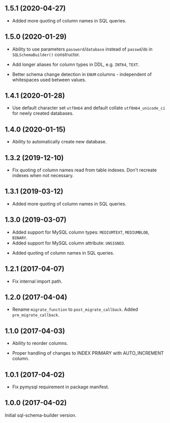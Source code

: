 
## 1.5.1 (2020-04-27)

* Added more quoting of column names in SQL queries.


## 1.5.0 (2020-01-29)

+ Ability to use parameters `password`/`database` instead of `passwd`/`db` in `SQLSchemaBuilder()` constructor.

+ Add longer aliases for column types in DDL, e.g. `INT64`, `TEXT`.

* Better schema change detection in `ENUM` columns - independent of whitespaces used between values.


## 1.4.1 (2020-01-28)

+ Use default character set `utf8mb4` and default collate `utf8mb4_unicode_ci` for newly created databases.


## 1.4.0 (2020-01-15)

+ Ability to automatically create new database.


## 1.3.2 (2019-12-10)

* Fix quoting of column names read from table indexes. Don't recreate indexes when not necessary.


## 1.3.1 (2019-03-12)

* Added more quoting of column names in SQL queries.


## 1.3.0 (2019-03-07)

+ Added support for MySQL column types: `MEDIUMTEXT`, `MEDIUMBLOB`, `BINARY`.
+ Added support for MySQL column attribute: `UNSIGNED`.
* Added quoting of column names in SQL queries.


## 1.2.1 (2017-04-07)

* Fix internal import path.


## 1.2.0 (2017-04-04)

+ Rename `migrate_function` to `post_migrate_callback`. Added `pre_migrate_callback`.


## 1.1.0 (2017-04-03)

+ Ability to reorder columns.
* Proper handling of changes to INDEX PRIMARY with AUTO_INCREMENT column.


## 1.0.1 (2017-04-02)

* Fix pymysql requirement in package manifest.


## 1.0.0 (2017-04-02)

Initial sql-schema-builder version.
